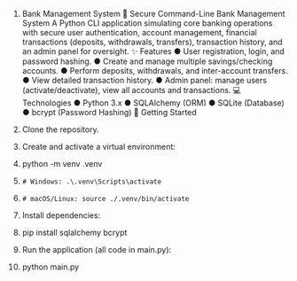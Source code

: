 1. Bank Management System
🏦 Secure Command-Line Bank Management System
A Python CLI application simulating core banking operations with secure user authentication, account management, financial transactions (deposits, withdrawals, transfers), transaction history, and an admin panel for oversight.
✨ Features
●	User registration, login, and password hashing.
●	Create and manage multiple savings/checking accounts.
●	Perform deposits, withdrawals, and inter-account transfers.
●	View detailed transaction history.
●	Admin panel: manage users (activate/deactivate), view all accounts and transactions.
💻 Technologies
●	Python 3.x
●	SQLAlchemy (ORM)
●	SQLite (Database)
●	bcrypt (Password Hashing)
🚀 Getting Started
1.	Clone the repository.
2.	Create and activate a virtual environment:
3.	python -m venv .venv
4.	   # Windows: .\.venv\Scripts\activate
5.     # macOS/Linux: source ./.venv/bin/activate	 
6.	Install dependencies:
7.	pip install sqlalchemy bcrypt

8.	Run the application (all code in main.py):
9.	python main.py
